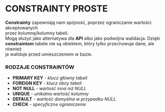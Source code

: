# CONSTRAINTY PROSTE

**Constrainty** zapewniają nam spójność, poprzez ograniczanie wartości akceptowanych  
przez kolumnę/kolumny tabeli.  
Mogą służyć jako alternatywa dla **API** albo jako podwójna walidacja. Dzięki  
**constraintom** tabele nie są obiektem, który tylko przechowuje dane, ale również  
je waliduje przed umieszczeniem w bazie.

### RODZAJE CONSTRAINTÓW

- **PRIMARY KEY**   - *klucz główny tabeli*
- **FOREIGN KEY**   - *klucz obcy tabeli*
- **NOT NULL**      - *wartość inna niż NULL*
- **UNIQUE**        - *unikalna wartość kolumny*
- **DEFAULT**       - *wartość domyślna w przypadku NULL*
- **CHECK**         - *specyficzne ograniczenie*